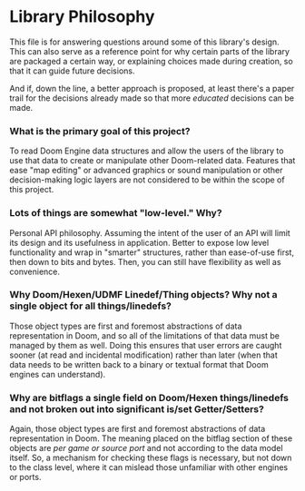 # Library Philosophy

This file is for answering questions around some of this library's design. This can also
serve as a reference point for why certain parts of the library are packaged a certain
way, or explaining choices made during creation, so that it can guide future decisions.

And if, down the line, a better approach is proposed, at least there's a paper trail for
the decisions already made so that more *educated* decisions can be made.


### What is the primary goal of this project?

To read Doom Engine data structures and allow the users of the library to use that data 
to create or manipulate other Doom-related data. Features that ease "map editing" or 
advanced graphics or sound manipulation or other decision-making logic layers are not considered 
to be within the scope of this project.


### Lots of things are somewhat "low-level." Why?

Personal API philosophy. Assuming the intent of the user of an API will limit its design and
its usefulness in application. Better to expose low level functionality and wrap in "smarter"
structures, rather than ease-of-use first, then down to bits and bytes. Then, you can still have
flexibility as well as convenience. 


### Why Doom/Hexen/UDMF Linedef/Thing objects? Why not a single object for all things/linedefs?

Those object types are first and foremost abstractions of data representation in Doom, 
and so all of the limitations of that data must be managed by them as well. Doing this
ensures that user errors are caught sooner (at read and incidental modification) rather 
than later (when that data needs to be written back to a binary or textual format that 
Doom engines can understand).


### Why are bitflags a single field on Doom/Hexen things/linedefs and not broken out into significant is/set Getter/Setters?

Again, those object types are first and foremost abstractions of data representation in Doom.
The meaning placed on the bitflag section of these objects are *per game or source port* and not according 
to the data model itself. So, a mechanism for checking these flags is necessary, but not down to the class level,
where it can mislead those unfamiliar with other engines or ports.
